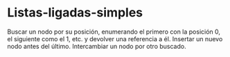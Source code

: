 # Listas-ligadas-simples
Buscar un nodo por su posición, enumerando el primero con la posición 0, el siguiente como el 1, etc. y devolver una referencia a él.  Insertar un nuevo nodo antes del último. Intercambiar un nodo por otro buscado.
